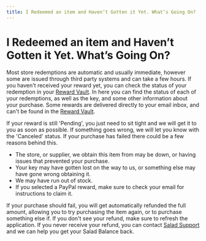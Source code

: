 ```yaml
---
title: I Redeemed an item and Haven’t Gotten it Yet. What’s Going On?
---
```


# I Redeemed an item and Haven’t Gotten it Yet. What’s Going On?

Most store redemptions are automatic and usually immediate, however some are issued through third party systems and can
take a few hours. If you haven't received your reward yet, you can check the status of your redemption in your
[Reward Vault](https://support.salad.com/article/125-where-to-find-your-reward-redemption-code). In here you can find
the status of each of your redemptions, as well as the key, and some other information about your purchase. Some rewards
are delivered directly to your email inbox, and can't be found in the
[Reward Vault](https://support.salad.com/article/125-where-to-find-your-reward-redemption-code).

If your reward is still 'Pending', you just need to sit tight and we will get it to you as soon as possible. If
something goes wrong, we will let you know with the 'Canceled' status. If your purchase has failed there could be a few
reasons behind this. 

- The store, or supplier, we obtain this item from may be down, or having issues that prevented your purchase.
- Your key may have gotten lost on the way to us, or something else may have gone wrong obtaining it.
- We may have run out of stock.
- If you selected a PayPal reward, make sure to check your email for instructions to claim it.

If your purchase should fail, you will get automatically refunded the full amount, allowing you to try purchasing the
item again, or to purchase something else if. If you don't see your refund, make sure to refresh the application. If you
never receive your refund, you can contact
[Salad Support](https://support.salad.com/article/216-how-to-create-a-support-ticket) and we can help you get your Salad
Balance back.
